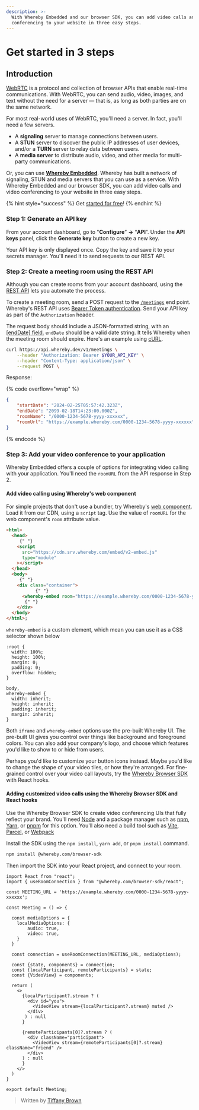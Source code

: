 ```yaml
---
description: >-
  With Whereby Embedded and our browser SDK, you can add video calls and video
  conferencing to your website in three easy steps.
---
```


# Get started in 3 steps

## Introduction

[WebRTC](https://www.w3.org/TR/webrtc/) is a protocol and collection of browser APIs that enable real-time communications. With WebRTC, you can send audio, video, images, and text without the need for a server — that is, as long as both parties are on the same network.

For most real-world uses of WebRTC, you'll need a server. In fact, you'll need a few servers.

* A **signaling** server to manage connections between users.
* A **STUN** server to discover the public IP addresses of user devices, and/or a **TURN** server to relay data between users.
* A **media server** to distribute audio, video, and other media for multi-party communications.

Or, you can use [**Whereby Embedded**](https://whereby.com/information/embedded). Whereby has built a network of signaling, STUN and media servers that you can use as a service. With Whereby Embedded and our browser SDK, you can add video calls and video conferencing to your website in three easy steps.&#x20;

{% hint style="success" %}
Get [started for free](https://whereby.com/information/embedded/pricing)!
{% endhint %}

### **Step 1: Generate an API key**

From your account dashboard, go to "**Configure**” **→** “**API**”. Under the **API keys** panel, click the **Generate key** button to create a new key.

Your API key is only displayed once. Copy the key and save it to your secrets manager. You'll need it to send requests to our REST API.

### **Step 2: Create a meeting room using the REST API**

Although you can create rooms from your account dashboard, using the [REST API](https://docs.whereby.com/reference/whereby-rest-api-reference) lets you automate the process.

To create a meeting room, send a POST request to the [`/meetings`](../../reference/whereby-rest-api-reference/#meetings) end point. Whereby's REST API uses [Bearer Token authentication](https://datatracker.ietf.org/doc/html/rfc6750). Send your API key as part of the `Authorization` header.

The request body should include a JSON-formatted string, with an [\[endDate\] field.](https://docs.whereby.com/reference/whereby-rest-api-reference#meetings-1) `endDate` should be a valid date string. It tells Whereby when the meeting room should expire. Here's an example using [cURL](https://curl.se/).

```bash
curl https://api.whereby.dev/v1/meetings \
    --header "Authorization: Bearer $YOUR_API_KEY" \
    --header "Content-Type: application/json" \
    --request POST \
```

Response:

{% code overflow="wrap" %}
```json
{
    "startDate": "2024-02-25T05:57:42.323Z",
    "endDate": "2099-02-18T14:23:00.000Z",
    "roomName": "/0000-1234-5678-yyyy-xxxxxx",
    "roomUrl": "https://example.whereby.com/0000-1234-5678-yyyy-xxxxxx"
}
```
{% endcode %}

### **Step 3: Add your video conference to your application**

Whereby Embedded offers a couple of options for integrating video calling with your application. You'll need the `roomURL` from the API response in Step 2.

#### **Add video calling using Whereby's web component**

For simple projects that don't use a bundler, try Whereby's [web component](https://docs.whereby.com/reference/using-the-whereby-embed-element). Load it from our CDN, using a `script` tag. Use the value of `roomURL` for the web component's `room` attribute value.

```html
<html>
  <head>
     {" "}
    <script
      src="https://cdn.srv.whereby.com/embed/v2-embed.js"
      type="module"
    ></script>
  </head>
  <body>
     {" "}
    <div class="container">
           {" "}
      <whereby-embed room="https://example.whereby.com/0000-1234-5678-yyyy-xxxxxx" />
       {" "}
    </div>
  </body>
</html>;
```

`whereby-embed` is a custom element, which mean you can use it as a CSS selector shown below

```
:root {
  width: 100%;
  height: 100%;
  margin: 0;
  padding: 0;
  overflow: hidden;
}

body,
whereby-embed {
  width: inherit;
  height: inherit;
  padding: inherit;
  margin: inherit;
}
```

Both `iframe` and `whereby-embed` options use the pre-built Whereby UI. The pre-built UI gives you control over things like background and foreground colors. You can also add your company's logo, and choose which features you'd like to show to or hide from users.

Perhaps you'd like to customize your button icons instead. Maybe you'd like to change the shape of your video tiles, or how they're arranged. For fine-grained control over your video call layouts, try the [Whereby Browser SDK](https://www.npmjs.com/package/@whereby.com/browser-sdk) with React hooks.

#### **Adding customized video calls using the Whereby Browser SDK and React hooks**

Use the Whereby Browser SDK to create video conferencing UIs that fully reflect your brand. You'll need [Node](https://nodejs.org/) and a package manager such as [npm](https://www.npmjs.com/), [Yarn](https://yarnpkg.com/), or [pnpm](https://pnpm.io/) for this option. You'll also need a build tool such as [Vite](https://vitejs.dev/), [Parcel](https://parceljs.org/), or [Webpack](https://webpack.js.org/)

Install the SDK using the `npm install`, `yarn add`, or `pnpm install` command.

```bash
npm install @whereby.com/browser-sdk
```

Then import the SDK into your React project, and connect to your room.

```tsx
import React from "react";
import { useRoomConnection } from "@whereby.com/browser-sdk/react";

const MEETING_URL = 'https://example.whereby.com/0000-1234-5678-yyyy-xxxxxx';

const Meeting = () => {

  const mediaOptions = {
    localMediaOptions: {
        audio: true,
        video: true,
    }
  }

  const connection = useRoomConnection(MEETING_URL, mediaOptions);

  const {state, components} = connection;
  const {localParticipant, remoteParticipants} = state;
  const {VideoView} = components;

  return (
    <>
      {localParticipant?.stream ? (
        <div id="you">
          <VideoView stream={localParticipant?.stream} muted />
        </div>
       ) : null
      }

      {remoteParticipants[0]?.stream ? (
        <div className="participant">
          <VideoView stream={remoteParticipants[0]?.stream} className="friend" />
        </div>
      ) : null
      }
    </>
  )
}

export default Meeting;
```

> Written by [Tiffany Brown](https://whereby.com/blog/author-tiffany-brown/)
